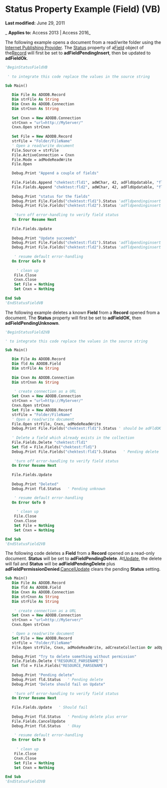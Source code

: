 
# Status Property Example (Field) (VB)

 **Last modified:** June 29, 2011

 _ **Applies to:** Access 2013 | Access 2016_



The following example opens a document from a read/write folder using the [Internet Publishing Provider](5d1e8db5-dabb-0914-e11e-e2eac72bfa77.md). The [Status](7a7b45e8-2934-2e8e-77fa-a4f38272548d.md) property of a[Field](1dbd535e-48ad-a5c8-a1b2-6776c1e3e19d.md) object of the[Record](817aaf13-78d4-1134-aa94-997e92077c22.md) will first be set to **adFieldPendingInsert**, then be updated to **adFieldOk**.

```vb
'BeginStatusFieldVB
    
 ' to integrate this code replace the values in the source string

Sub Main()
    
   Dim File As ADODB.Record
   Dim strFile As String
   Dim Cnxn As ADODB.Connection
   Dim strCnxn As String
   
   Set Cnxn = New ADODB.Connection
   strCnxn = "url=http://MyServer/"
   Cnxn.Open strCnxn
   
   Set File = New ADODB.Record
   strFile = "Folder/FileName"
   ' Open a read/write document
   File.Source = strFile
   File.ActiveConnection = Cnxn
   File.Mode = adModeReadWrite
   File.Open

   Debug.Print "Append a couple of fields"
   
   File.Fields.Append "chektest:fld1", adWChar, 42, adFldUpdatable, "fld1"
   File.Fields.Append "chektest:fld2", adWChar, 42, adFldUpdatable, "fld2"
   
   Debug.Print "status for the fields"
   Debug.Print File.Fields("chektest:fld1").Status 'adfldpendinginsert
   Debug.Print File.Fields("chektest:fld2").Status 'adfldpendinginsert
   
    'turn off error-handling to verify field status
   On Error Resume Next
   
   File.Fields.Update
   
   Debug.Print "Update succeeds"
   Debug.Print File.Fields("chektest:fld1").Status 'adfldpendinginsert + adFieldUnavailable
   Debug.Print File.Fields("chektest:fld2").Status 'adfldpendinginsert + adFieldUnavailable
    
    ' resume default error-handling
   On Error GoTo 0
     
     ' clean up
    File.Close
    Cnxn.Close
    Set File = Nothing
    Set Cnxn = Nothing
      
End Sub
'EndStatusFieldVB

```

The following example deletes a known  **Field** from a **Record** opened from a document. The **Status** property will first be set to **adFieldOK**, then **adFieldPendingUnknown**.



```vb
'BeginStatusField2VB

' to integrate this code replace the values in the source string

Sub Main()

   Dim File As ADODB.Record
   Dim fld As ADODB.Field
   Dim strFile As String
   
   Dim Cnxn As ADODB.Connection
   Dim strCnxn As String
   
    ' create connection as a URL
   Set Cnxn = New ADODB.Connection
   strCnxn = "url=http://MyServer/"
   Cnxn.Open strCnxn
   Set File = New ADODB.Record
   strFile = "Folder/FileName"
   ' Open a read/write document
   File.Open strFile, Cnxn, adModeReadWrite
   Debug.Print File.Fields("chektest:fld1").Status ' should be adFldOK
   
   ' Delete a field which already exists in the collection
   File.Fields.Delete "chektest:fld1"
   Set fld = File.Fields("chektest:fld1")
   Debug.Print File.Fields("chektest:fld1").Status   ' Pending delete
   
    'turn off error-handling to verify field status
   On Error Resume Next
   
   File.Fields.Update
   
   Debug.Print "Deleted"
   Debug.Print fld.Status   ' Pending unknown

    ' resume default error-handling
   On Error GoTo 0
     
     ' clean up
    File.Close
    Cnxn.Close
    Set File = Nothing
    Set Cnxn = Nothing

End Sub
'EndStatusField2VB
```

The following code deletes a  **Field** from a **Record** opened on a read-only document. **Status** will be set to **adFieldPendingDelete**. At[Update](fc88cab6-c379-bb4f-530c-da08107924e0.md), the delete will fail and  **Status** will be **adFieldPendingDelete** plus **adFieldPermissionDenied**.[CancelUpdate](2bd4d168-ba52-7786-5046-44febeda88e1.md) clears the pending **Status** setting.



```vb
Sub Main()
   Dim File As ADODB.Record
   Dim fld As ADODB.Field
   Dim Cnxn As ADODB.Connection
   Dim strCnxn As String
   Dim strFile As String
   
    ' create connection as a URL
   Set Cnxn = New ADODB.Connection
   strCnxn = "url=http://MyServer/"
   Cnxn.Open strCnxn

   ' Open a read/write document
   Set File = New ADODB.Record
   strFile = "Folder/FileName"
   File.Open strFile, Cnxn, adModeReadWrite, adCreateCollection Or adOpenIfExists

   Debug.Print "Try to delete something without permission"
   File.Fields.Delete ("RESOURCE_PARSENAME")
   Set fld = File.Fields("RESOURCE_PARSENAME")
   
   Debug.Print "Pending delete"
   Debug.Print fld.Status   ' Pending delete
   Debug.Print "Delete should fail on Update"
   
    'turn off error-handling to verify field status
   On Error Resume Next
   
   File.Fields.Update   ' Should fail
   
   Debug.Print fld.Status   ' Pending delete plus error
   File.Fields.CancelUpdate
   Debug.Print fld.Status   ' Okay
    
    ' resume default error-handling
   On Error GoTo 0
        
     ' clean up
    File.Close
    Cnxn.Close
    Set File = Nothing
    Set Cnxn = Nothing
   
End Sub
'EndStatusField3VB

```

